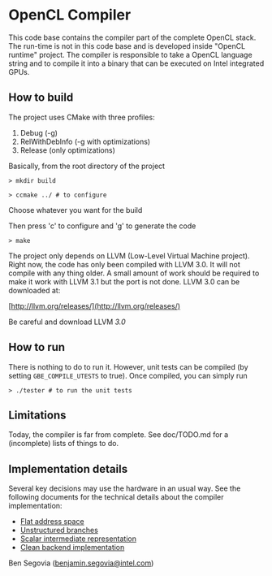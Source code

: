 OpenCL Compiler
===============

This code base contains the compiler part of the complete OpenCL stack. The
run-time is not in this code base and is developed inside "OpenCL runtime"
project. The compiler is responsible to take a OpenCL language string and to
compile it into a binary that can be executed on Intel integrated GPUs.

How to build
------------

The project uses CMake with three profiles:

  1. Debug (-g)
  2. RelWithDebInfo (-g with optimizations)
  3. Release (only optimizations)

Basically, from the root directory of the project

`> mkdir build`

`> ccmake ../ # to configure`

Choose whatever you want for the build

Then press 'c' to configure and 'g' to generate the code

`> make`

The project only depends on LLVM (Low-Level Virtual Machine project). Right
now, the code has only been compiled with LLVM 3.0. It will not compile with
any thing older. A small amount of work should be required to make it work
with LLVM 3.1 but the port is not done. LLVM 3.0 can be downloaded at:

[http://llvm.org/releases/](http://llvm.org/releases/)

Be careful and download LLVM *3.0*

How to run
----------

There is nothing to do to run it. However, unit tests can be compiled (by
setting `GBE_COMPILE_UTESTS` to true). Once compiled, you can simply run

`> ./tester # to run the unit tests`

Limitations
-----------

Today, the compiler is far from complete. See doc/TODO.md for a (incomplete)
lists of things to do.

Implementation details
----------------------

Several key decisions may use the hardware in an usual way. See the following
documents for the technical details about the compiler implementation:

- [Flat address space](doc/flat\_address\_space.html)
- [Unstructured branches](doc/unstructured\_branches.html)
- [Scalar intermediate representation](doc/gen\_ir.html)
- [Clean backend implementation](doc/backend.html)

Ben Segovia (<benjamin.segovia@intel.com>)


